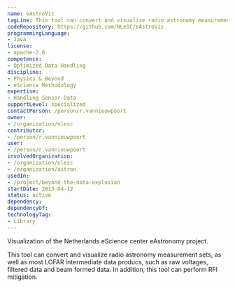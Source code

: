 ```yaml
---
name: eAstroViz
tagLine: This tool can convert and visualize radio astronomy measurement sets, as well as most LOFAR intermediate data producs. It also does RFI mitigation.
codeRepository: https://github.com/NLeSC/eAstroViz
programmingLanguage:
- Java
license:
- apache-2.0
competence:
- Optimized Data Handling
discipline:
- Physics & Beyond
- eScience Methodology
expertise:
- Handling Sensor Data
supportLevel: specialized
contactPerson: /person/r.vannieuwpoort
owner:
- /organization/nlesc
contributor:
- /person/r.vannieuwpoort
user:
- /person/r.vannieuwpoort
involvedOrganization:
- /organization/nlesc
- /organization/astron
usedIn:
- /project/beyond-the-data-explosion
startDate: 2013-04-12
status: active
dependency:
dependencyOf:
technologyTag:
- Library
---
```

Visualization of the Netherlands eScience center eAstronomy project.

This tool can convert and visualize radio astronomy measurement sets,
as well as most LOFAR intermediate data producs, such as raw voltages,
filtered data and beam formed data. In addition, this tool can perform
RFI mitigation.
